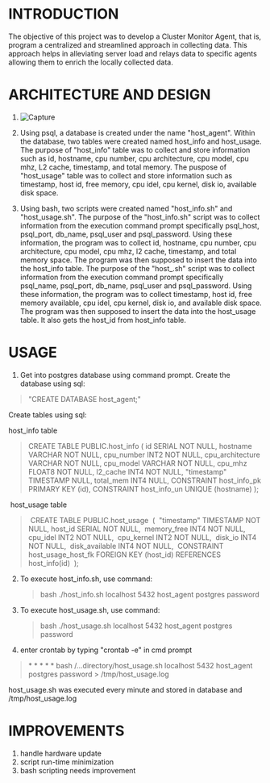 

# INTRODUCTION
The objective of this project was to develop a Cluster Monitor Agent, that is, program a centralized and streamlined approach in collecting data. This approach helps in alleviating server load and relays data to specific agents allowing them to enrich the locally collected data.



# ARCHITECTURE AND DESIGN
1. 
   ![Capture](https://user-images.githubusercontent.com/51927842/60114751-75b5df80-9742-11e9-9ca9-aa9ba468b395.JPG)



2. 
   Using psql, a database is created under the name "host_agent". Within the database, two tables were created named host_info and host_usage.
   The purpose of "host_info" table was to collect and store information such as id, hostname, cpu number, cpu architecture, cpu model, cpu mhz, L2 cache, timestamp, and total memory.
   The puspose of "host_usage" table was to collect and store information such as timestamp, host id, free memory, cpu idel, cpu kernel, disk io, available disk space.

3. Using bash, two scripts were created named "host_info.sh" and "host_usage.sh".
   The purpose of the "host_info.sh" script was to  collect information from the execution command prompt specifically psql_host, psql_port, db_name, psql_user and psql_password. Using these information, the program was to collect id, hostname, cpu number, cpu architecture, cpu model, cpu mhz, l2 cache, timestamp, and total memory space. The program was then supposed to insert the data into the host_info table.
   The purpose of the "host_.sh" script was to  collect information from the execution command prompt specifically psql_name, psql_port, db_name, psql_user and psql_password. Using these information, the program was to collect timestamp, host id, free memory available, cpu idel, cpu kernel, disk io, and available disk space. The program was then supposed to insert the data into the host_usage table. It also gets the host_id from host_info table.



# USAGE
1. Get into postgres database using command prompt. 
  Create the database using sql:

  > "CREATE DATABASE host_agent;"

  Create tables using sql:

   host_info table

  > CREATE TABLE PUBLIC.host_info 
  > (
  > id	SERIAL NOT NULL,
  > hostname	VARCHAR NOT NULL,
  > cpu_number	INT2 NOT NULL,
  > cpu_architecture	VARCHAR NOT NULL,
  > cpu_model	VARCHAR NOT NULL,
  > cpu_mhz	FLOAT8 NOT NULL,
  > l2_cache	INT4 NOT NULL,
  > "timestamp"	TIMESTAMP NULL,
  > total_mem	INT4 NULL,
  > CONSTRAINT host_info_pk PRIMARY KEY (id),
  > CONSTRAINT host_info_un UNIQUE (hostname)
  > );



​		host_usage table

> ​	CREATE TABLE PUBLIC.host_usage
> ​	(
> ​	"timestamp"	TIMESTAMP NOT NULL,
> ​	host_id	SERIAL NOT NULL,
> ​	memory_free	INT4 NOT NULL,
> ​	cpu_idel	INT2 NOT NULL,
> ​	cpu_kernel	INT2 NOT NULL,
> ​	disk_io	INT4 NOT NULL,
> ​	disk_available	INT4 NOT NULL,
> ​	CONSTRAINT host_usage_host_fk FOREIGN KEY (host_id) REFERENCES host_info(id)
> ​	);



2. 
   To execute host_info.sh, use command:

   > bash ./host_info.sh localhost 5432 host_agent postgres password

   

3. To execute host_usage.sh, use command:

   > bash ./host_usage.sh localhost 5432 host_agent postgres password



4. enter crontab by typing "crontab -e" in cmd prompt 

> \* \* \* \* \* bash /...directory/host_usage.sh localhost 5432 host_agent postgres password > /tmp/host_usage.log

host_usage.sh was executed every minute and stored in database and /tmp/host_usage.log



# IMPROVEMENTS 
1. handle hardware update
2. script run-time minimization
3. bash scripting needs improvement



